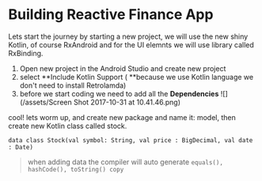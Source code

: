 # Building Reactive Finance App

Lets start the journey by starting a new project, we will use the new shiny Kotlin, of course RxAndroid and for the UI elemnts we will use library called RxBinding.

1. Open new project in the Android Studio and create new project
2. select **Include Kotlin Support \( **because we use Kotlin language we don't need to install Retrolamda\)
3. before we start coding we need to add all the **Dependencies**
   ![](/assets/Screen Shot 2017-10-31 at 10.41.46.png)

cool! lets worm up, and create new package and name it: model, then create new Kotlin class called stock.

```
data class Stock(val symbol: String, val price : BigDecimal, val date : Date)
```

> when adding data the compiler will auto generate `equals(), hashCode(), toString() copy`



 




